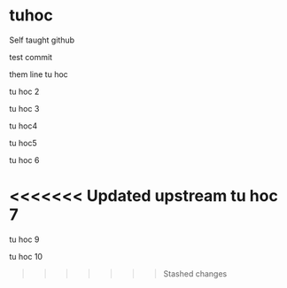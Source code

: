 # tuhoc
Self taught github


test commit

them line
tu hoc 


tu hoc 2

tu hoc 3

tu hoc4

tu hoc5

tu hoc 6

<<<<<<< Updated upstream
tu hoc 7
=======
tu hoc 9

tu hoc 10
>>>>>>> Stashed changes
